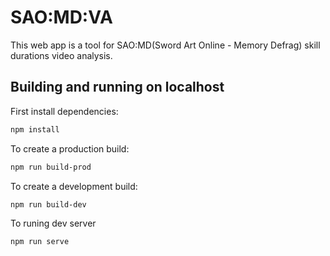# SAO:MD:VA
This web app is a tool for SAO:MD(Sword Art Online - Memory Defrag) skill durations video analysis.

## Building and running on localhost

First install dependencies:

```sh
npm install
```

To create a production build:

```sh
npm run build-prod
```

To create a development build:

```sh
npm run build-dev
```

To runing dev server

```sh
npm run serve
```
